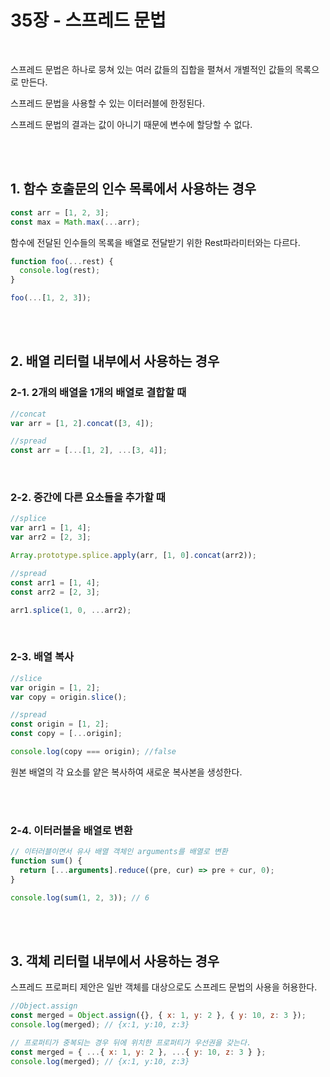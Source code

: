 # 35장 - 스프레드 문법

</br>

스프레드 문법은 하나로 뭉쳐 있는 여러 값들의 집합을 펼쳐서 개별적인 값들의 목록으로 만든다.

스프레드 문법을 사용할 수 있는 이터러블에 한정된다.

스프레드 문법의 결과는 값이 아니기 때문에 변수에 할당할 수 없다.

</br>
</br>

## 1. 함수 호출문의 인수 목록에서 사용하는 경우

```js
const arr = [1, 2, 3];
const max = Math.max(...arr);
```

함수에 전달된 인수들의 목록을 배열로 전달받기 위한 Rest파라미터와는 다르다.

```js
function foo(...rest) {
  console.log(rest);
}

foo(...[1, 2, 3]);
```

</br>
</br>

## 2. 배열 리터럴 내부에서 사용하는 경우

### 2-1. 2개의 배열을 1개의 배열로 결합할 때

```js
//concat
var arr = [1, 2].concat([3, 4]);

//spread
const arr = [...[1, 2], ...[3, 4]];
```

</br>

### 2-2. 중간에 다른 요소들을 추가할 때

```js
//splice
var arr1 = [1, 4];
var arr2 = [2, 3];

Array.prototype.splice.apply(arr, [1, 0].concat(arr2));

//spread
const arr1 = [1, 4];
const arr2 = [2, 3];

arr1.splice(1, 0, ...arr2);
```

</br>

### 2-3. 배열 복사

```js
//slice
var origin = [1, 2];
var copy = origin.slice();

//spread
const origin = [1, 2];
const copy = [...origin];

console.log(copy === origin); //false
```

원본 배열의 각 요소를 얕은 복사하여 새로운 복사본을 생성한다.

</br>
</br>

### 2-4. 이터러블을 배열로 변환

```js
// 이터러블이면서 유사 배열 객체인 arguments를 배열로 변환
function sum() {
  return [...arguments].reduce((pre, cur) => pre + cur, 0);
}

console.log(sum(1, 2, 3)); // 6
```

</br>
</br>

## 3. 객체 리터럴 내부에서 사용하는 경우

스프레드 프로퍼티 제안은 일반 객체를 대상으로도 스프레드 문법의 사용을 허용한다.

```js
//Object.assign
const merged = Object.assign({}, { x: 1, y: 2 }, { y: 10, z: 3 });
console.log(merged); // {x:1, y:10, z:3}
```

```js
// 프로퍼티가 중복되는 경우 뒤에 위치한 프로퍼티가 우선권을 갖는다.
const merged = { ...{ x: 1, y: 2 }, ...{ y: 10, z: 3 } };
console.log(merged); // {x:1, y:10, z:3}
```
